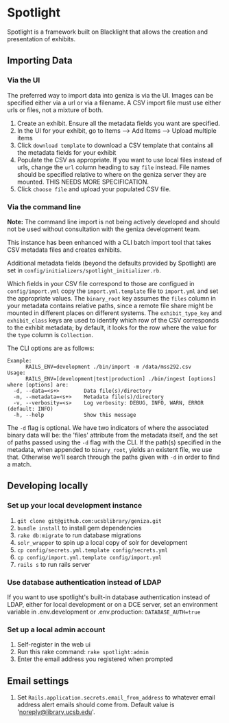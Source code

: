 # Spotlight

Spotlight is a framework built on Blacklight that allows the creation
and presentation of exhibits.

## Importing Data

### Via the UI
The preferred way to import data into geniza is via the UI. Images can be specified
either via a url or via a filename. A CSV import file must use either urls or files, not a mixture of both.

1. Create an exhibit. Ensure all the metadata fields you want are specified.
1. In the UI for your exhibit, go to Items --> Add Items --> Upload multiple items
1. Click `download template` to download a CSV template that contains all the metadata fields for your exhibit
1. Populate the CSV as appropriate. If you want to use local files instead of urls, change the `url` column heading to say `file` instead. File names should be specified relative to where on the geniza server they are mounted. THIS NEEDS MORE SPECIFICATION.
1. Click `choose file` and upload your populated CSV file.

### Via the command line
**Note:** The command line import is not being actively developed and should not
be used without consultation with the geniza development team.

This instance has been enhanced with a CLI batch import tool that
takes CSV metadata files and creates exhibits.

Additional metadata fields (beyond the defaults provided by Spotlight)
are set in `config/initializers/spotlight_initializer.rb`.

Which fields in your CSV file correspond to those are configued in
`config/import.yml` copy the `import.yml.template` file to
`import.yml` and set the appropriate values.  The `binary_root` key
assumes the `files` column in your metadata contains relative paths,
since a remote file share might be mounted in different places on
different systems.  The `exhibit_type_key` and `exhibit_class` keys
are used to identify which row of the CSV corresponds to the exhibit
metadata; by default, it looks for the row where the value for the
`type` column is `Collection`.

The CLI options are as follows:
```
Example:
      RAILS_ENV=development ./bin/import -m /data/mss292.csv
Usage:
      RAILS_ENV=[development|test|production] ./bin/ingest [options]
where [options] are:
  -d, --data=<s+>        Data file(s)/directory
  -m, --metadata=<s+>    Metadata file(s)/directory
  -v, --verbosity=<s>    Log verbosity: DEBUG, INFO, WARN, ERROR (default: INFO)
  -h, --help             Show this message
```

The `-d` flag is optional.  We have two indicators of where the
associated binary data will be: the 'files' attribute from the
metadata itself, and the set of paths passed using the `-d` flag with
the CLI.  If the path(s) specified in the metadata, when appended to
`binary_root`, yields an existent file, we use that.  Otherwise we'll
search through the paths given with `-d` in order to find a match.

## Developing locally

### Set up your local development instance
1. `git clone git@github.com:ucsblibrary/geniza.git`
1. `bundle install` to install gem dependencies
1. `rake db:migrate` to run database migrations
1. `solr_wrapper` to spin up a local copy of solr for development
1. `cp config/secrets.yml.template config/secrets.yml`
1. `cp config/import.yml.template config/import.yml`
1. `rails s` to run rails server

### Use database authentication instead of LDAP
If you want to use spotlight's built-in database authentication instead of LDAP,
either for local development or on a DCE server, set an environment variable in
.env.development or .env.production:
`DATABASE_AUTH=true`

### Set up a local admin account
1. Self-register in the web ui
1. Run this rake command: `rake spotlight:admin`
1. Enter the email address you registered when prompted

## Email settings
1. Set `Rails.application.secrets.email_from_address` to whatever email address alert emails should come from. Default value is 'noreply@library.ucsb.edu'.
